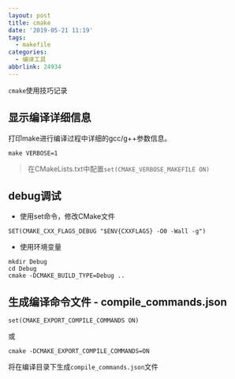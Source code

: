 ```yaml
---
layout: post
title: cmake
date: '2019-05-21 11:19'
tags:
  - makefile
categories:
  - 编译工具
abbrlink: 24934
---
```


`cmake`使用技巧记录

<!--more-->

## 显示编译详细信息

打印make进行编译过程中详细的gcc/g++参数信息。

```
make VERBOSE=1
```
> 在CMakeLists.txt中配置`set(CMAKE_VERBOSE_MAKEFILE ON)`


## debug调试

- 使用set命令，修改CMake文件

```
SET(CMAKE_CXX_FLAGS_DEBUG "$ENV{CXXFLAGS} -O0 -Wall -g")
```

- 使用环境变量

```
mkdir Debug
cd Debug
cmake -DCMAKE_BUILD_TYPE=Debug ..
```

## 生成编译命令文件 - compile_commands.json

```
set(CMAKE_EXPORT_COMPILE_COMMANDS ON)
```
或
```
cmake -DCMAKE_EXPORT_COMPILE_COMMANDS=ON
```
将在编译目录下生成`compile_commands.json`文件
